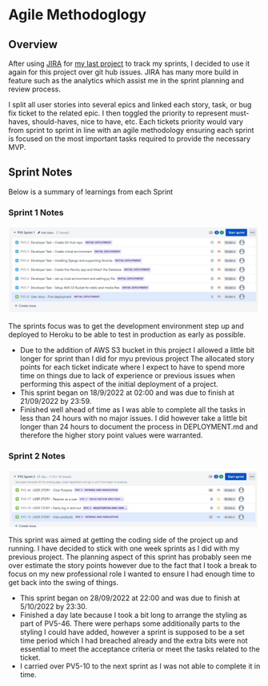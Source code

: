 # Agile Methodoglogy

## Overview

After using [JIRA](https://dnlbowers.atlassian.net/jira/software/projects/PVS/boards/5/roadmap) for [my last project](https://github.com/dnlbowers/jobs-a-gooden) to track my sprints, I decided to use it again for this project over git hub issues. JIRA has many more build in feature such as the analytics which assist me in the sprint planning and review process.

I split all user stories into several epics and linked each story, task, or bug fix ticket to the related epic. I then toggled the priority to represent must-haves, should-haves, nice to have, etc. Each tickets priority would vary from sprint to sprint in line with an agile methodology ensuring each sprint is focused on the most important tasks required to provide the necessary MVP.

## Sprint Notes

Below is a summary of learnings from each Sprint

### Sprint 1 Notes

![Sprint 1](/docs/agile/sprintscreenshots/sprint1.jpg)

The sprints focus was to get the development environment step up and deployed to Heroku to be able to test in production as early as possible.

* Due to the addition of AWS S3 bucket in this project I allowed a little bit longer for sprint than I did for myu previous project The allocated story points for each ticket indicate where I expect to have to spend more time on things due to lack of experience or previous issues when performing this aspect of the initial deployment of a project.
* This sprint began on 18/9/2022 at 02:00 and was due to finish at 21/09/2022 by 23:59.
* Finished well ahead of time as I was able to complete all the tasks in less than 24 hours with no major issues. I did however take a little bit longer than 24 hours to document the process in DEPLOYMENT.md and therefore the higher story point values were warranted.

### Sprint 2 Notes

![Sprint 2](/docs/agile/sprintscreenshots/sprint2.jpg)

This sprint was aimed at getting the coding side of the project up and running. I have decided to stick with one week sprints as I did with my previous project. The planning aspect of this sprint has probably seen me over estimate the story points however due to the fact that I took a break to focus on my new professional role I wanted to ensure I had enough time to get back into the swing of things.

* This sprint began on 28/09/2022 at 22:00 and was due to finish at 5/10/2022 by 23:30.
* Finished a day late because I took a bit long to arrange the styling as part of PV5-46. There were perhaps some additionally parts to the styling I could have added, however a sprint is supposed to be a set time period which I had breached already and the extra bits were not essential to meet the acceptance criteria or meet the tasks related to the ticket.
* I carried over PV5-10 to the next sprint as I was not able to complete it in time.
